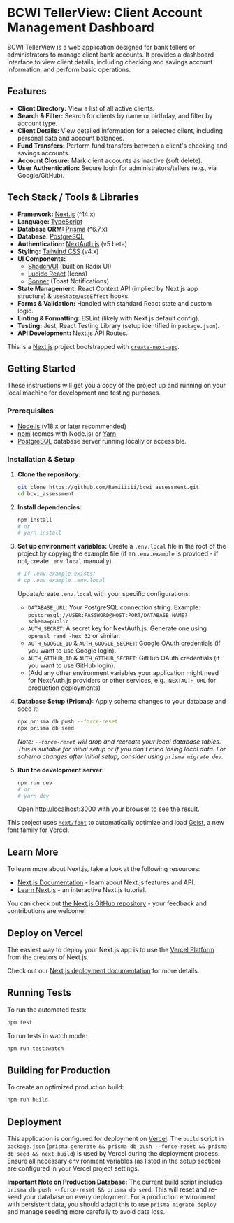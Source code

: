 # BCWI TellerView: Client Account Management Dashboard

BCWI TellerView is a web application designed for bank tellers or administrators to manage client bank accounts. It provides a dashboard interface to view client details, including checking and savings account information, and perform basic operations.

## Features

- **Client Directory:** View a list of all active clients.
- **Search & Filter:** Search for clients by name or birthday, and filter by account type.
- **Client Details:** View detailed information for a selected client, including personal data and account balances.
- **Fund Transfers:** Perform fund transfers between a client's checking and savings accounts.
- **Account Closure:** Mark client accounts as inactive (soft delete).
- **User Authentication:** Secure login for administrators/tellers (e.g., via Google/GitHub).

## Tech Stack / Tools & Libraries

- **Framework:** [Next.js](https://nextjs.org/) (^14.x)
- **Language:** [TypeScript](https://www.typescriptlang.org/)
- **Database ORM:** [Prisma](https://www.prisma.io/) (^6.7.x)
- **Database:** [PostgreSQL](https://www.postgresql.org/)
- **Authentication:** [NextAuth.js](https://next-auth.js.org/) (v5 beta)
- **Styling:** [Tailwind CSS](https://tailwindcss.com/) (v4.x)
- **UI Components:**
  - [Shadcn/UI](https://ui.shadcn.com/) (built on Radix UI)
  - [Lucide React](https://lucide.dev/) (Icons)
  - [Sonner](https://sonner.emilkowal.ski/) (Toast Notifications)
- **State Management:** React Context API (implied by Next.js app structure) & `useState`/`useEffect` hooks.
- **Forms & Validation:** Handled with standard React state and custom logic.
- **Linting & Formatting:** ESLint (likely with Next.js default config).
- **Testing:** Jest, React Testing Library (setup identified in `package.json`).
- **API Development:** Next.js API Routes.

This is a [Next.js](https://nextjs.org) project bootstrapped with [`create-next-app`](https://nextjs.org/docs/app/api-reference/cli/create-next-app).

## Getting Started

These instructions will get you a copy of the project up and running on your local machine for development and testing purposes.

### Prerequisites

- [Node.js](https://nodejs.org/) (v18.x or later recommended)
- [npm](https://www.npmjs.com/) (comes with Node.js) or [Yarn](https://yarnpkg.com/)
- [PostgreSQL](https://www.postgresql.org/downloads/) database server running locally or accessible.

### Installation & Setup

1.  **Clone the repository:**

    ```bash
    git clone https://github.com/Remiiiiii/bcwi_assessment.git
    cd bcwi_assessment
    ```

2.  **Install dependencies:**

    ```bash
    npm install
    # or
    # yarn install
    ```

3.  **Set up environment variables:**
    Create a `.env.local` file in the root of the project by copying the example file (if an `.env.example` is provided - if not, create `.env.local` manually).

    ```bash
    # If .env.example exists:
    # cp .env.example .env.local
    ```

    Update/create `.env.local` with your specific configurations:

    - `DATABASE_URL`: Your PostgreSQL connection string.
      Example: `postgresql://USER:PASSWORD@HOST:PORT/DATABASE_NAME?schema=public`
    - `AUTH_SECRET`: A secret key for NextAuth.js. Generate one using `openssl rand -hex 32` or similar.
    - `AUTH_GOOGLE_ID` & `AUTH_GOOGLE_SECRET`: Google OAuth credentials (if you want to use Google login).
    - `AUTH_GITHUB_ID` & `AUTH_GITHUB_SECRET`: GitHub OAuth credentials (if you want to use GitHub login).
    - (Add any other environment variables your application might need for NextAuth.js providers or other services, e.g., `NEXTAUTH_URL` for production deployments)

4.  **Database Setup (Prisma):**
    Apply schema changes to your database and seed it:

    ```bash
    npx prisma db push --force-reset
    npx prisma db seed
    ```

    _Note: `--force-reset` will drop and recreate your local database tables. This is suitable for initial setup or if you don't mind losing local data. For schema changes after initial setup, consider using `prisma migrate dev`._

5.  **Run the development server:**
    ```bash
    npm run dev
    # or
    # yarn dev
    ```
    Open [http://localhost:3000](http://localhost:3000) with your browser to see the result.

This project uses [`next/font`](https://nextjs.org/docs/app/building-your-application/optimizing/fonts) to automatically optimize and load [Geist](https://vercel.com/font), a new font family for Vercel.

## Learn More

To learn more about Next.js, take a look at the following resources:

- [Next.js Documentation](https://nextjs.org/docs) - learn about Next.js features and API.
- [Learn Next.js](https://nextjs.org/learn) - an interactive Next.js tutorial.

You can check out [the Next.js GitHub repository](https://github.com/vercel/next.js) - your feedback and contributions are welcome!

## Deploy on Vercel

The easiest way to deploy your Next.js app is to use the [Vercel Platform](https://vercel.com/new?utm_medium=default-template&filter=next.js&utm_source=create-next-app&utm_campaign=create-next-app-readme) from the creators of Next.js.

Check out our [Next.js deployment documentation](https://nextjs.org/docs/app/building-your-application/deploying) for more details.

## Running Tests

To run the automated tests:

```bash
npm test
```

To run tests in watch mode:

```bash
npm run test:watch
```

## Building for Production

To create an optimized production build:

```bash
npm run build
```

## Deployment

This application is configured for deployment on [Vercel](https://vercel.com/). The `build` script in `package.json` (`prisma generate && prisma db push --force-reset && prisma db seed && next build`) is used by Vercel during the deployment process. Ensure all necessary environment variables (as listed in the setup section) are configured in your Vercel project settings.

**Important Note on Production Database:** The current build script includes `prisma db push --force-reset && prisma db seed`. This will reset and re-seed your database on every deployment. For a production environment with persistent data, you should adapt this to use `prisma migrate deploy` and manage seeding more carefully to avoid data loss.
